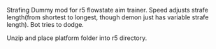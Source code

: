 Strafing Dummy mod for r5 flowstate aim trainer. Speed adjusts strafe length(from shortest to longest, though demon just has variable strafe length). Bot tries to dodge.

Unzip and place platform folder into r5 directory.
